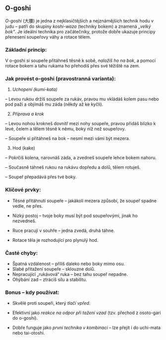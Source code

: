 
## O-goshi

*O-goshi* (大腰) je jedna z nejklasičtějších a nejznámějších technik hodu v judu – patří do skupiny _koshi-waza_ (techniky bokem) a znamená *„velký bok“*. Je ideální technika pro začátečníky, protože dobře ukazuje principy přenesení soupeřovy váhy a rotace tělem.

### Základní princip:

V o-goshi si soupeře přitáhneš těsně k sobě, *naložíš ho na bok*, a pomocí rotace bokem a tahu rukama ho přehodíš přes své těžiště na zem.

### Jak provést o-goshi (pravostranná varianta):

1. *Uchopení (kumi-kata)* 

– Levou rukou držíš soupeře za rukáv, pravou mu vkládáš kolem pasu nebo pod paži a objímáš mu záda (někdy až ke kyčli).

2. *Příprava a krok*

– Levou nohou krokneš dovnitř mezi nohy soupeře, pravou přidáš blízko k levé, čelem a tělem těsně k němu, boky níž než soupeřovy. 

– Soupeře si přitáhneš na bok – nesmí mezi vámi být mezera.

3. Hod (kake)

– Pokrčíš kolena, narovnáš záda, a zvedneš soupeře lehce bokem nahoru. 

– Současně táhneš rukou na rukávu dopředu a dolů, tělem rotuješ. 

– Soupeř přepadává přes tvé boky.

### Klíčové prvky:

- Těsné přitáhnutí soupeře – jakákoli mezera způsobí, že soupeř spadne vedle, ne přes.

- Nízký postoj – tvoje boky musí být pod soupeřovými, jinak ho nezvedneš.

- Ruce pracují v souhře – jedna zvedá, druhá táhne.

- Rotace těla je rozhodující pro plynulý hod.

### Časté chyby:

- Špatná vzdálenost – příliš daleko nebo boky mimo osu.
- Slabé přitažení soupeře – sklouzne dolů.
- Nepracující „rukávová“ ruka – bez tahu soupeř nepadne.
- Ohýbání zad – ztrácíš sílu a stabilitu.

### Bonus – kdy používat:

- Skvělé proti soupeři, který *tlačí vpřed*.

- Efektivní jako *reakce na odpor při tažení vzad* (tzv. přechod z osoto-gari do o-goshi).

- Dobře funguje jako *první technika v kombinaci* – lze přejít i do uchi-mata nebo tai-otoshi.



